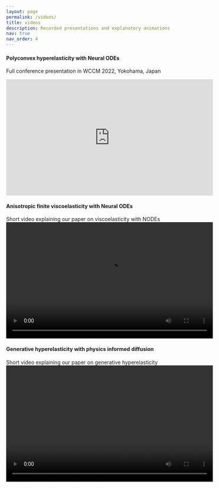 ```yaml
---
layout: page
permalink: /videos/
title: videos
description: Recorded presentations and explanatory animations
nav: true
nav_order: 4
---
```


#### Polyconvex hyperelasticity with Neural ODEs
Full conference presentation in WCCM 2022, Yokohama, Japan
<iframe width="560" height="315" src="https://www.youtube.com/embed/tblSfNW1qhM" title="YouTube video player" frameborder="0" allow="accelerometer; autoplay; clipboard-write; encrypted-media; gyroscope; picture-in-picture; web-share" allowfullscreen></iframe>

#### Anisotropic finite viscoelasticity with Neural ODEs
Short video explaining our paper on viscoelasticity with NODEs
<video width="560" height="315" controls>
  <source src="/assets/vid/nvisco.mp4" type="video/mp4">
</video>

#### Generative hyperelasticity with physics informed diffusion
Short video explaining our paper on generative hyperelasticity
<video width="560" height="315" controls>
  <source src="/assets/vid/diffusion.mov" type="video/mp4">
</video>